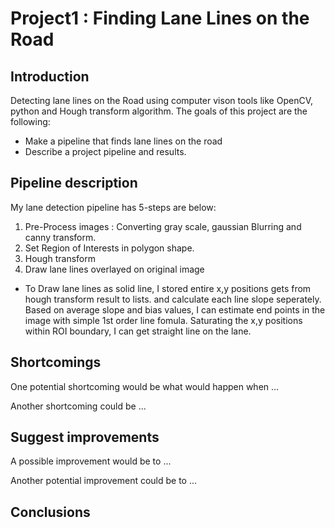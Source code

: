 # Project1 : **Finding Lane Lines on the Road**
## Introduction
Detecting lane lines on the Road using computer vison tools like OpenCV, python and Hough transform algorithm.
The goals of this project are the following:
* Make a pipeline that finds lane lines on the road
* Describe a project pipeline and results.

## Pipeline description
My lane detection pipeline has 5-steps are below:
1. Pre-Process images : Converting gray scale, gaussian Blurring and canny transform.
1. Set Region of Interests in polygon shape.
1. Hough transform
1. Draw lane lines overlayed on original image
* To Draw lane lines as solid line, I stored entire x,y positions gets from hough transform result to lists.
and calculate each line slope seperately. Based on average slope and bias values, I can estimate
end points in the image with simple 1st order line fomula. Saturating the x,y positions within ROI boundary,
I can get straight line on the lane.

## Shortcomings
One potential shortcoming would be what would happen when ... 

Another shortcoming could be ...

## Suggest improvements
A possible improvement would be to ...

Another potential improvement could be to ...

## Conclusions
